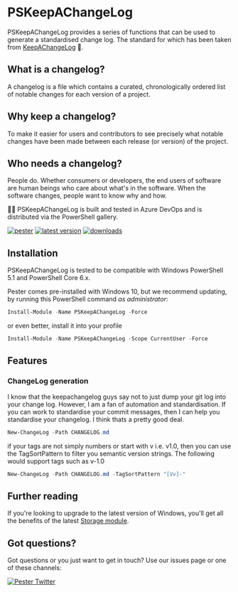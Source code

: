 # PSKeepAChangeLog

PSKeepAChangeLog provides a series of functions that can be used to generate a standardised change log. The standard for which has been taken from [KeepAChangeLog](https://keepachangelog.com) 📄.

## What is a changelog?
A changelog is a file which contains a curated, chronologically ordered list of notable changes for each version of a project.

## Why keep a changelog?
To make it easier for users and contributors to see precisely what notable changes have been made between each release (or version) of the project.

## Who needs a changelog?
People do. Whether consumers or developers, the end users of software are human beings who care about what's in the software. When the software changes, people want to know why and how.

🐱‍💻 PSKeepAChangeLog is built and tested in Azure DevOps and is distributed via the PowerShell gallery.

[![pester](https://img.shields.io/azure-devops/tests/rdbartram/GitHubPipelines/10.svg?label=pester&logo=azuredevops&style=for-the-badge)](https://dev.azure.com/rdbartram/GithubPipelines/_build/latest?definitionId=3?branchName=master)
[![latest version](https://img.shields.io/powershellgallery/v/PSKeepAChangeLog.svg?label=latest+version&style=for-the-badge)](https://www.powershellgallery.com/packages/PSKeepAChangeLog)
[![downloads](https://img.shields.io/powershellgallery/dt/PSKeepAChangeLog.svg?label=downloads&style=for-the-badge)](https://www.powershellgallery.com/packages/PSKeepAChangeLog)



## Installation

PSKeepAChangeLog is tested to be compatible with Windows PowerShell 5.1 and PowerShell Core 6.x.

Pester comes pre-installed with Windows 10, but we recommend updating, by running this PowerShell command _as administrator_:

```powershell
Install-Module -Name PSKeepAChangeLog -Force
```

or even better, install it into your profile

```powershell
Install-Module -Name PSKeepAChangeLog -Scope CurrentUser -Force
```

## Features

### ChangeLog generation

I know that the keepachangelog guys say not to just dump your git log into your change log. However, I am a fan of automation and standardisation. If you can work to standardise your commit messages, then I can help you standardise your changelog. I think thats a pretty good deal.

```powershell
New-ChangeLog -Path CHANGELOG.md
```

if your tags are not simply numbers or start with v i.e. v1.0, then you can use the TagSortPattern to filter you semantic version strings. The following would support tags such as v-1.0

```powershell
New-ChangeLog -Path CHANGELOG.md -TagSortPattern "[Vv]-"
```


## Further reading

If you're looking to upgrade to the latest version of Windows, you'll get all the benefits of the latest [Storage module](https://docs.microsoft.com/en-us/powershell/module/storage).

## Got questions?

Got questions or you just want to get in touch? Use our issues page or one of these channels:

[![Pester Twitter](https://img.icons8.com/color/96/000000/twitter.png)](https://twitter.com/rd_bartram)
